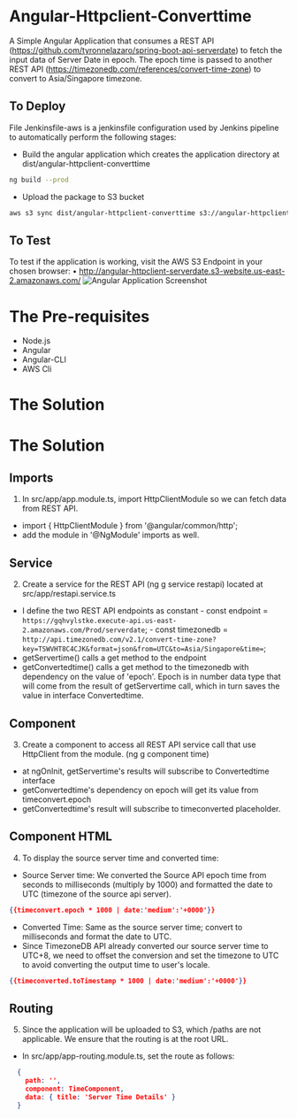 # Angular-Httpclient-Converttime
A Simple Angular Application that consumes a REST API (https://github.com/tyronnelazaro/spring-boot-api-serverdate) to fetch the input data of Server Date in epoch. The epoch time is passed to another REST API (https://timezonedb.com/references/convert-time-zone) to convert to Asia/Singapore timezone.


## To Deploy
File Jenkinsfile-aws is a jenkinsfile configuration used by Jenkins pipeline to automatically perform the following stages:

- Build the angular application which creates the application directory at dist/angular-httpclient-converttime
```bash
ng build --prod
```  
- Upload the package to S3 bucket
```bash
aws s3 sync dist/angular-httpclient-converttime s3://angular-httpclient-serverdate --region us-east-2
```


## To Test
To test if the application is working, visit the AWS S3 Endpoint in your chosen browser:
•	http://angular-httpclient-serverdate.s3-website.us-east-2.amazonaws.com/
![Angular Application Screenshot](https://github.com/tyronnelazaro/angular-httpclient-converttime/blob/main/angular-application-screenshot.png)

# The Pre-requisites
- Node.js
- Angular
- Angular-CLI
- AWS Cli


# The Solution

# The Solution
## Imports
1. In src/app/app.module.ts, import HttpClientModule so we can fetch data from REST API.
  - import { HttpClientModule } from '@angular/common/http';
  - add the module in '@NgModule' imports as well.

## Service
2. Create a service for the REST API (ng g service restapi) located at src/app/restapi.service.ts
  - I define the two REST API endpoints as constant
		- const endpoint = `https://gqhvylstke.execute-api.us-east-2.amazonaws.com/Prod/serverdate`;
		- const timezonedb = `http://api.timezonedb.com/v2.1/convert-time-zone?key=TSWVHT8C4CJK&format=json&from=UTC&to=Asia/Singapore&time=`;
  - getServertime() calls a get method to the endpoint
  - getConvertedtime() calls a get method to the timezonedb with dependency on the value of 'epoch'. Epoch is in number data type that will come from the result of getServertime call, which in turn saves the value in interface Convertedtime.


## Component
3. Create a component to access all REST API service call that use HttpClient from the module. (ng g component time)
  - at ngOnInit, getServertime's results will subscribe to Convertedtime interface
  - getConvertedtime's dependency on epoch will get its value from timeconvert.epoch
  - getConvertedtime's result will subscribe to timeconverted placeholder.

## Component HTML
4. To display the source server time and converted time:
  - Source Server time: We converted the Source API epoch time from seconds to milliseconds (multiply by 1000) and formatted the date to UTC (timezone of the source api server).
```json
{{timeconvert.epoch * 1000 | date:'medium':'+0000'}}
```
  - Converted Time: Same as the source server time; convert to milliseconds and format the date to UTC.
  - Since TimezoneDB API already converted our source server time to UTC+8, we need to offset the conversion and set the timezone to UTC to avoid converting the output time to user's locale.
```json
{{timeconverted.toTimestamp * 1000 | date:'medium':'+0000'}}
```

## Routing
5. Since the application will be uploaded to S3, which /paths are not applicable. We ensure that the routing is at the root URL.
  - In src/app/app-routing.module.ts, set the route as follows:
```json
  {
    path: '',
    component: TimeComponent,
    data: { title: 'Server Time Details' }
  }
```
